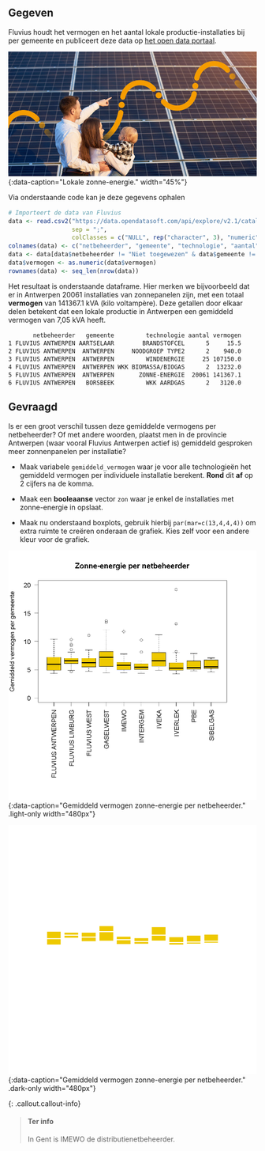 ## Gegeven
Fluvius houdt het vermogen en het aantal lokale productie-installaties bij per gemeente en publiceert deze data op <a href="https://opendata.fluvius.be/explore/dataset/1_33-lp-open-data-fluvius/information/" target="_blank">het open data portaal</a>. 

![Lokale zonne-energie.](media/groene_stroom.jpg "Lokale zonne-energie."){:data-caption="Lokale zonne-energie." width="45%"}

Via onderstaande code kan je deze gegevens ophalen

```R
# Importeert de data van Fluvius
data <- read.csv2("https://data.opendatasoft.com/api/explore/v2.1/catalog/datasets/1_33-lp-open-data-fluvius@fluvius/exports/csv",
                  sep = ";",
                  colClasses = c("NULL", rep("character", 3), "numeric", "character") )
colnames(data) <- c("netbeheerder", "gemeente", "technologie", "aantal", "vermogen")
data <- data[data$netbeheerder != "Niet toegewezen" & data$gemeente != "Niet toegewezen",]
data$vermogen <- as.numeric(data$vermogen)
rownames(data) <- seq_len(nrow(data))
```

Het resultaat is onderstaande dataframe. Hier merken we bijvoorbeeld dat er in Antwerpen 20061 installaties van zonnepanelen zijn, met een totaal **vermogen** van 141367.1 kVA (kilo voltampère). Deze getallen door elkaar delen betekent dat een lokale productie in Antwerpen een gemiddeld vermogen van 7,05 kVA heeft.

```
       netbeheerder   gemeente         technologie aantal vermogen
1 FLUVIUS ANTWERPEN AARTSELAAR        BRANDSTOFCEL      5     15.5
2 FLUVIUS ANTWERPEN  ANTWERPEN     NOODGROEP TYPE2      2    940.0
3 FLUVIUS ANTWERPEN  ANTWERPEN         WINDENERGIE     25 107150.0
4 FLUVIUS ANTWERPEN  ANTWERPEN WKK BIOMASSA/BIOGAS      2  13232.0
5 FLUVIUS ANTWERPEN  ANTWERPEN       ZONNE-ENERGIE  20061 141367.1
6 FLUVIUS ANTWERPEN   BORSBEEK         WKK AARDGAS      2   3120.0
```

## Gevraagd

Is er een groot verschil tussen deze gemiddelde vermogens per netbeheerder? Of met andere woorden, plaatst men in de provincie Antwerpen (waar vooral Fluvius Antwerpen actief is) gemiddeld gesproken meer zonnenpanelen per installatie?

- Maak variabele `gemiddeld_vermogen` waar je voor alle technologieën het gemiddeld vermogen per individuele installatie berekent. **Rond** dit **af** op 2 cijfers na de komma.
- Maak een **booleaanse** vector `zon` waar je enkel de installaties met zonne-energie in opslaat.

- Maak nu onderstaand boxplots, gebruik hierbij `par(mar=c(13,4,4,4))` om extra ruimte te creëren onderaan de grafiek. Kies zelf voor een andere kleur voor de grafiek.

![Gemiddeld vermogen zonne-energie per netbeheerder.](media/plot.png "Gemiddeld vermogen zonne-energie per netbeheerder."){:data-caption="Gemiddeld vermogen zonne-energie per netbeheerder." .light-only width="480px"}

![Gemiddeld vermogen zonne-energie per netbeheerder.](media/plot_dark.png "Gemiddeld vermogen zonne-energie per netbeheerder."){:data-caption="Gemiddeld vermogen zonne-energie per netbeheerder." .dark-only width="480px"}

{: .callout.callout-info}
>#### Ter info
> In Gent is IMEWO de distributienetbeheerder.